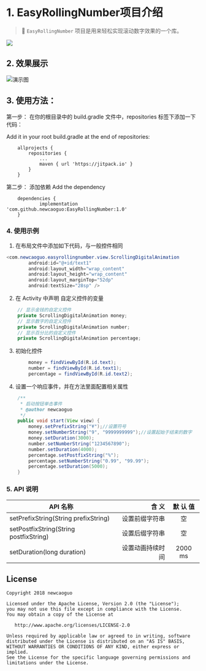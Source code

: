 # 1. EasyRollingNumber项目介绍
 > 🍎 `EasyRollingNumber` 项目是用来轻松实现滚动数字效果的一个库。


[![](https://jitpack.io/v/newcaoguo/EasyRollingNumber.svg)](https://jitpack.io/#newcaoguo/EasyRollingNumber)

## 2. 效果展示

![演示图](https://github.com/newcaoguo/EasyRollingNumber/blob/master/EasyRollingNumber.gif)

## 3. 使用方法：

第一步：
在你的根目录中的  build.gradle 文件中，repositories 标签下添加一下代码：

Add it in your root build.gradle at the end of repositories:


```
	allprojects {
		repositories {
			...
			maven { url 'https://jitpack.io' }
		}
	}

```

第二步：
添加依赖
 Add the dependency

```
	dependencies {
	        implementation 'com.github.newcaoguo:EasyRollingNumber:1.0'
	}

```

### 4. 使用示例
1) 在布局文件中添加如下代码，与一般控件相同
```java
<com.newcaoguo.easyrollingnumber.view.ScrollingDigitalAnimation
        android:id="@+id/text1"
        android:layout_width="wrap_content"
        android:layout_height="wrap_content"
        android:layout_marginTop="52dp"
        android:textSize="28sp" />
```
2) 在 Activity 中声明 自定义控件的变量
```java
    // 显示金钱的自定义控件
    private ScrollingDigitalAnimation money;    
    // 显示数字的自定义控件
    private ScrollingDigitalAnimation number;  
    // 显示百分比的自定义控件
    private ScrollingDigitalAnimation percentage; 
```
3) 初始化控件
```java
        money = findViewById(R.id.text);
        number = findViewById(R.id.text1);
        percentage = findViewById(R.id.text2);
```

4) 设置一个响应事件，并在方法里面配置相关属性
```java
    /**
     * 启动按钮单击事件
     * @author newcaoguo
     */
    public void start(View view) {
        money.setPrefixString("¥");//设置符号
        money.setNumberString("9", "9999999999");//设置起始于结束的数字
        money.setDuration(3000);
        number.setNumberString("1234567890");
        number.setDuration(4000);
        percentage.setPostfixString("%");
        percentage.setNumberString("0.99", "99.99");
        percentage.setDuration(5000);
    }
```


### 5. API 说明

| API 名称        | 含 义   |  默 认 值  |
| --------   | -----:  | :----:  |
| setPrefixString(String prefixString)    | 设置前缀字符串 |   空     |
| setPostfixString(String postfixString)        |   设置后缀字符串  |   空   |
| setDuration(long duration)        |    设置动画持续时间    |  2000 ms  |

## License
```text
Copyright 2018 newcaoguo

Licensed under the Apache License, Version 2.0 (the "License");
you may not use this file except in compliance with the License.
You may obtain a copy of the License at

   http://www.apache.org/licenses/LICENSE-2.0

Unless required by applicable law or agreed to in writing, software
distributed under the License is distributed on an "AS IS" BASIS,
WITHOUT WARRANTIES OR CONDITIONS OF ANY KIND, either express or implied.
See the License for the specific language governing permissions and
limitations under the License.
```
